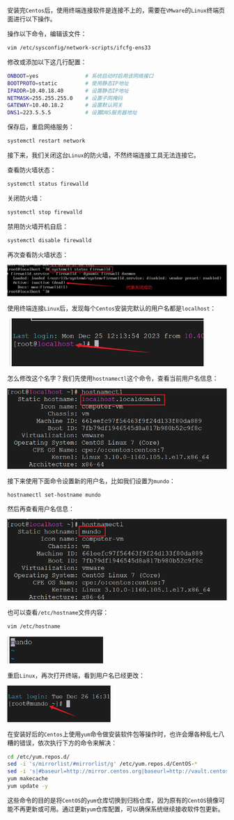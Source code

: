 安装完`Centos`后，使用终端连接软件是连接不上的，需要在`VMware`的`Linux`终端页面进行以下操作。

操作以下命令，编辑该文件：

```bash
vim /etc/sysconfig/network-scripts/ifcfg-ens33
```

修改或添加以下这几行配置：

```sh
ONBOOT=yes               # 系统启动时启用该网络接口
BOOTPROTO=static         # 使用静态IP地址
IPADDR=10.40.18.40       # 设置静态IP地址
NETMASK=255.255.255.0    # 设置子网掩码
GATEWAY=10.40.18.2       # 设置默认网关
DNS1=223.5.5.5           # 设置DNS服务器地址
```

保存后，重启网络服务：

```bash
systemctl restart network
```

接下来，我们关闭这台`Linux`的防火墙，不然终端连接工具无法连接它。

查看防火墙状态：

```bash
systemctl status firewalld
```

关闭防火墙：

```bash
systemctl stop firewalld
```

禁用防火墙开机自启：

```bash
systemctl disable firewalld
```

再次查看防火墙状态：

<img src="image/image-20231223214643105.png" alt="image-20231223214643105" style="zoom:50%;" />

使用终端连接`Linux`后，发现每个`Centos`安装完默认的用户名都是`localhost`：

<img src="image/image-20231226163206518.png" alt="image-20231226163206518" style="zoom: 67%;" />

怎么修改这个名字？我们先使用`hostnamectl`这个命令，查看当前用户名信息：

<img src="image/image-20231226164034538.png" alt="image-20231226164034538" style="zoom:67%;" />

接下来使用下面命令设置新的用户名，比如我们设置为`mundo`：

```bash
hostnamectl set-hostname mundo
```

然后再查看用户名信息：

<img src="image/image-20231226164451306.png" alt="image-20231226164451306" style="zoom:67%;" />

也可以查看`/etc/hostname`文件内容：

```sh
vim /etc/hostname
```

<img src="image/image-20231226164527349.png" alt="image-20231226164527349" style="zoom: 70%;" />

重启`Linux`，再次打开终端，看到用户名已经更改：

<img src="image/image-20231226164654359.png" alt="image-20231226164654359" style="zoom: 60%;" />

在安装好后的`Centos`上使用`yum`命令做安装软件包等操作时，也许会爆各种乱七八糟的错误，依次执行下方的命令来解决：

```sh
cd /etc/yum.repos.d/
sed -i 's/mirrorlist/#mirrorlist/g' /etc/yum.repos.d/CentOS-*
sed -i 's|#baseurl=http://mirror.centos.org|baseurl=http://vault.centos.org|g' /etc/yum.repos.d/CentOS-*
yum makecache
yum update -y
```

这些命令的目的是将`CentOS`的`yum`仓库切换到归档仓库，因为原有的`CentOS`镜像可能不再更新或可用。通过更新`yum`仓库配置，可以确保系统继续接收软件包更新。
